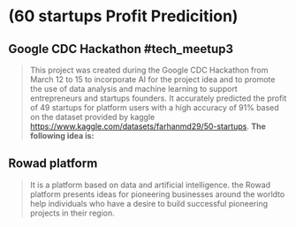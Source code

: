 # (60 startups Profit Predicition)
## Google CDC Hackathon #tech_meetup3
> This project was created during the Google CDC Hackathon from March 12 to 15 to incorporate AI for the project idea and to promote the use of data analysis and machine learning to support entrepreneurs and startups founders. It accurately predicted the profit of 49 startups for platform users with a high accuracy of 91% based on the dataset provided by kaggle https://www.kaggle.com/datasets/farhanmd29/50-startups. 
**The following idea is:**
## Rowad platform
> It is a platform based on data and artificial intelligence. the Rowad platform presents ideas for pioneering businesses around the worldto help individuals who have a desire to build successful pioneering projects in their region.

